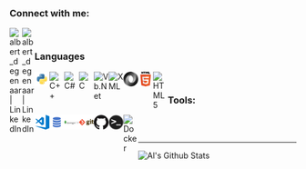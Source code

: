 <!--
**adegenaar/adegenaar** is a ✨ _special_ ✨ repository because its `README.md` (this file) appears on your GitHub profile.

### Hi there, I'm Al 👋

## I'm a Husband, Developer, and LARPer!
- 🔭 I’m currently working on designing an API for MuleSoft ...
- 🌱 I’m currently learning CI/CD, Python, Github Actions, PCB Design, consuming random API's (Discord, Twitch, Youtube, etc.) on web in as many languages as possible...
- 👯 I’m looking to collaborate on interfacing hardware to the web (IOT) ...
- 🥅 2020 Goals: To make it to 2021 while contributing more to Open Source projects
- 😄 Pronouns: Don't care, just don't be rude
- ⚡ Fun fact: My beard is currently blue...
-->



<br />

### Connect with me:

[<img align="left" alt="albert_degenaar | LinkedIn" width="22px" src="https://cdn.jsdelivr.net/npm/simple-icons@v3/icons/linkedin.svg" />][linkedin]
[<img align="left" alt="albert_degenaar | LinkedIn" width="22px" src="https://cdn.jsdelivr.net/npm/simple-icons@v3/icons/discord.svg" />][discord]

<br />

### Languages
<img align="left" alt="Python" width="26px" src="https://raw.githubusercontent.com/github/explore/80688e429a7d4ef2fca1e82350fe8e3517d3494d/topics/python/python.png" />
<img align="left" alt="C++" width="26px" src="https://cdn.jsdelivr.net/npm/programming-languages-logos/src/cpp/cpp.png" />
<img align="left" alt="C#" width="26px" src="https://cdn.jsdelivr.net/npm/programming-languages-logos/src/csharp/csharp.png" />
<img align="left" alt="C" width="26px" src="https://cdn.jsdelivr.net/npm/programming-languages-logos/src/c/c.png" />
<img align="left" alt="Vb.Net" width="26px" src="https://img.favpng.com/18/15/3/visual-basic-net-net-framework-asp-net-png-favpng-UiiCB8jn01B0ARKbJB9A2fwLp.jpg" />
<img align="left" alt="XML" width="26px" src="https://img.favpng.com/20/17/20/text-brand-logo-png-favpng-huSzx58izqRTwKqe4X1BDMi8D.jpg" />
<img align="left" alt="JSon" width="26px"src="https://raw.githubusercontent.com/github/explore/e94815998e4e0713912fed477a1f346ec04c3da2/topics/json/json.png" />
<img align="left" alt="HTML5" width="26px" src="https://raw.githubusercontent.com/github/explore/80688e429a7d4ef2fca1e82350fe8e3517d3494d/topics/html/html.png" />
<img align="left" alt="HTML5" width="26px" src="https://img.favpng.com/5/15/13/powershell-scripting-language-active-directory-sharepoint-user-png-favpng-1yX12tqKGkvQYGsGVGCv0c8j9.jpg" />

<br />

### Tools:
<img align="left" alt="Visual Studio Code" width="26px" src="https://raw.githubusercontent.com/github/explore/80688e429a7d4ef2fca1e82350fe8e3517d3494d/topics/visual-studio-code/visual-studio-code.png" />
<img align="left" alt="SQL" width="26px" src="https://raw.githubusercontent.com/github/explore/80688e429a7d4ef2fca1e82350fe8e3517d3494d/topics/sql/sql.png" />
<img align="left" alt="MongoDB" width="26px" src="https://raw.githubusercontent.com/github/explore/80688e429a7d4ef2fca1e82350fe8e3517d3494d/topics/mongodb/mongodb.png" />
<img align="left" alt="Git" width="26px" src="https://raw.githubusercontent.com/github/explore/80688e429a7d4ef2fca1e82350fe8e3517d3494d/topics/git/git.png" />
<img align="left" alt="GitHub" width="26px" src="https://raw.githubusercontent.com/github/explore/78df643247d429f6cc873026c0622819ad797942/topics/github/github.png" />
<img align="left" alt="Terminal" width="26px" src="https://raw.githubusercontent.com/github/explore/80688e429a7d4ef2fca1e82350fe8e3517d3494d/topics/terminal/terminal.png" />
<img align="left" alt="Docker" width="26px" src="https://www.docker.com/sites/default/files/social/docker_facebook_share.png" />

<br />
<br />
<!--
---
-->

<!-- ### 📺 Latest YouTube Videos -->
<!-- YOUTUBE:START -->
<!-- YOUTUBE:END -->

<!--
---
-->
<!--### 📕 Latest Blog Posts -->
<!-- BLOG-POST-LIST:START -->
<!-- BLOG-POST-LIST:END -->

---

<img align="left" alt="Al's Github Stats" src="https://github-readme-stats.vercel.app/api?username=adegenaar&show_icons=true&hide_border=true" />


[youtube]: https://youtube.com/adegenaar
[linkedin]: https://www.linkedin.com/in/AlbertDegenaar
[discord]: https://discord.gg/kxcVb7Z
